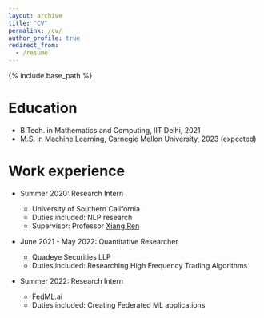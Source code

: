 ```yaml
---
layout: archive
title: "CV"
permalink: /cv/
author_profile: true
redirect_from:
  - /resume
---
```


{% include base_path %}

Education
======
* B.Tech. in Mathematics and Computing, IIT Delhi, 2021
* M.S. in Machine Learning, Carnegie Mellon University, 2023 (expected)

Work experience
======
* Summer 2020: Research Intern
  * University of Southern California
  * Duties included: NLP research
  * Supervisor: Professor [Xiang Ren](https://shanzhenren.github.io/)

* June 2021 - May 2022: Quantitative Researcher
  * Quadeye Securities LLP
  * Duties included: Researching High Frequency Trading Algorithms

* Summer 2022: Research Intern
  * FedML.ai
  * Duties included: Creating Federated ML applications
